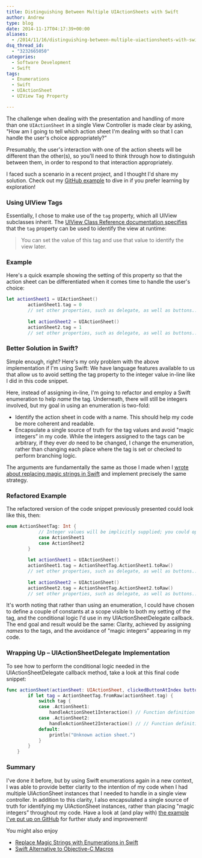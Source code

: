 ```yaml
---
title: Distinguishing Between Multiple UIActionSheets with Swift
author: Andrew
type: blog
date: 2014-11-17T04:17:39+00:00
aliases:
  - /2014/11/16/distinguishing-between-multiple-uiactionsheets-with-swift/
dsq_thread_id:
  - "3232665050"
categories:
  - Software Development
  - Swift
tags:
  - Enumerations
  - Swift
  - UIActionSheet
  - UIView Tag Property

---
```

The challenge when dealing with the presentation and handling of more than one `UIActionSheet` in a single View Controller is made clear by asking, "How am I going to tell which action sheet I'm dealing with so that I can handle the user's choice appropriately?&#8221;

Presumably, the user's interaction with one of the action sheets will be different than the other(s), so you'll need to think through how to distinguish between them, in order to respond to that interaction appropriately.

I faced such a scenario in a recent project, and I thought I'd share my solution. Check out my [GitHub example][1] to dive in if you prefer learning by exploration!

### Using UIView Tags

Essentially, I chose to make use of the `tag` property, which all UIView subclasses inherit. The [UIView Class Reference documentation specifies][2] that the `tag` property can be used to identify the view at runtime:

> You can set the value of this tag and use that value to identify the view later.

### Example

Here's a quick example showing the setting of this property so that the action sheet can be differentiated when it comes time to handle the user's choice:

```swift
let actionSheet1 = UIActionSheet()
        actionSheet1.tag = 0
        // set other properties, such as delegate, as well as buttons...
        
        let actionSheet2 = UIActionSheet()
        actionSheet2.tag = 1
        // set other properties, such as delegate, as well as buttons...
```

### Better Solution in Swift?

Simple enough, right? Here's my only problem with the above implementation if I'm using Swift: We have language features available to us that allow us to avoid setting the tag property to the integer value in-line like I did in this code snippet.

Here, instead of assigning in-line, I'm going to refactor and employ a Swift enumeration to help _name_ the tag. Underneath, there will still be integers involved, but my goal in using an enumeration is two-fold:

  * Identify the action sheet in code with a name. This should help my code be more coherent and readable.
  * Encapsulate a single source of truth for the tag values and avoid "magic integers&#8221; in my code. While the integers assigned to the tags can be arbitrary, if they ever _do_ need to be changed, I change the enumeration, rather than changing each place where the tag is set or checked to perform branching logic.

The arguments are fundamentally the same as those I made when I [wrote about replacing magic strings in Swift][3] and implement precisely the same strategy.

### Refactored Example

The refactored version of the code snippet previously presented could look like this, then:

```swift
enum ActionSheetTag: Int {
            // Integer values will be implicitly supplied; you could optionally set your own values
            case ActionSheet1
            case ActionSheet2
        }
        
        let actionSheet1 = UIActionSheet()
        actionSheet1.tag = ActionSheetTag.ActionSheet1.toRaw()
        // set other properties, such as delegate, as well as buttons...
        
        let actionSheet2 = UIActionSheet()
        actionSheet2.tag = ActionSheetTag.ActionSheet2.toRaw()
        // set other properties, such as delegate, as well as buttons...
```

It's worth noting that rather than using an enumeration, I could have chosen to define a couple of constants at a scope visible to both my setting of the tag, and the conditional logic I'd use in my UIActionSheetDelegate callback. The end goal and result would be the same: Clarity, achieved by assigning _names_ to the tags, and the avoidance of "magic integers&#8221; appearing in my code.

### Wrapping Up – UIActionSheetDelegate Implementation

To see how to perform the conditional logic needed in the UIActionSheetDelegate callback method, take a look at this final code snippet:

```swift
func actionSheet(actionSheet: UIActionSheet, clickedButtonAtIndex buttonIndex: Int) {
        if let tag = ActionSheetTag.fromRaw(actionSheet.tag) {
            switch tag {
            case .ActionSheet1:
                handleActionSheet1Interaction() // Function definition omitted for brevity, but ideally you'd implement a function to do something in response to the user's interaction with ActionSheet 1
            case .ActionSheet2:
                handleActionSheet2Interaction() // // Function definition omitted for brevity, but ideally you'd implement a function to do something in response to the user's interaction with ActionSheet 2
            default:
                println("Unknown action sheet.")
            }
        }
    }
```

### Summary

I've done it before, but by using Swift enumerations again in a new context, I was able to provide better clarity to the intention of my code when I had multiple UIActionSheet instances that I needed to handle in a single view controller. In addition to this clarity, I also encapsulated a single source of truth for identifying my UIActionSheet instances, rather than placing "magic integers&#8221; throughout my code. Have a look at (and play with) [the example I've put up on GitHub][1] for further study and improvement!

<div class="related-posts">
  You might also enjoy</p> 
  
  <ul>
    <li>
      <a href="http://www.andrewcbancroft.com/2014/09/02/replace-magic-strings-with-enumerations-in-swift/" title="Replace Magic Strings with Enumerations in Swift">Replace Magic Strings with Enumerations in Swift</a>
    </li>
    <li>
      <a href="http://www.andrewcbancroft.com/2014/10/01/swift-alternative-to-objective-c-macros/" title="Swift Alternative to Objective-C Macros">Swift Alternative to Objective-C Macros</a>
    </li>
  </ul>
</div>

 [1]: https://github.com/andrewcbancroft/DistinguishingActionSheetsExample "GitHub Example"
 [2]: https://developer.apple.com/library/iOS//documentation/UIKit/Reference/UIView_Class/index.html#//apple_ref/occ/instp/UIView/tag "UIView Class Reference - Tag Property"
 [3]: http://www.andrewcbancroft.com/2014/09/02/replace-magic-strings-with-enumerations-in-swift/ "Replace Magic Strings with Enumerations in Swift"